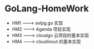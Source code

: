 # GoLang-HomeWork

- HM1 ---> selpg.go 实现
- HM2 ---> Agenda 项目实现
- HM3 ---> cloudgo 云项目的基本实现
- HM4 ---> cloudinout 的基本实现

